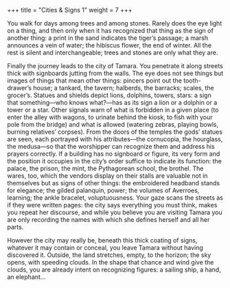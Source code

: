 +++
title = "Cities & Signs 1"
weight = 7
+++

You walk for days among trees and among stones. Rarely does the eye light on a thing, and then only when it has recognized that thing as the sign of another thing: a print in the sand indicates the tiger’s passage; a marsh announces a vein of water; the hibiscus flower, the end of winter. All the rest is silent and interchangeable; trees and stones are only what they are.

Finally the journey leads to the city of Tamara. You penetrate it along streets thick with signboards jutting from the walls. The eye does not see things but images of things that mean other things: pincers point out the tooth-drawer’s house; a tankard, the tavern; halberds, the barracks; scales, the grocer’s. Statues and shields depict lions, dolphins, towers, stars: a sign that something—who knows what?—has as its sign a lion or a dolphin or a tower or a star. Other signals warn of what is forbidden in a given place (to enter the alley with wagons, to urinate behind the kiosk, to fish with your pole from the bridge) and what is allowed (watering zebras, playing bowls, burning relatives’ corpses). From the doors of the temples the gods’ statues are seen, each portrayed with his attributes—the cornucopia, the hourglass, the medusa—so that the worshipper can recognize them and address his prayers correctly. If a building has no signboard or figure, its very form and the position it occupies in the city’s order suffice to indicate its function: the palace, the prison, the mint, the Pythagorean school, the brothel. The wares, too, which the vendors display on their stalls are valuable not in themselves but as signs of other things: the embroidered headband stands for elegance; the gilded palanquin, power; the volumes of Averroes, learning; the ankle bracelet, voluptuousness. Your gaze scans the streets as if they were written pages: the city says everything you must think, makes you repeat her discourse, and while you believe you are visiting Tamara you are only recording the names with which she defines herself and all her parts.

However the city may really be, beneath this thick coating of signs, whatever it may contain or conceal, you leave Tamara without having discovered it. Outside, the land stretches, empty, to the horizon; the sky opens, with speeding clouds. In the shape that chance and wind give the clouds, you are already intent on recognizing figures: a sailing ship, a hand, an elephant…